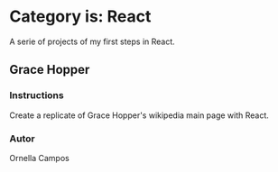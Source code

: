 # Category is: React
A serie of projects of my first steps in React.
## Grace Hopper
### Instructions
Create a replicate of Grace Hopper's wikipedia main page with React.
### Autor
Ornella Campos